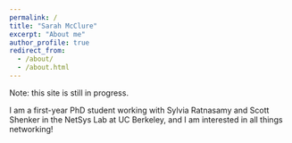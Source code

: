 ```yaml
---
permalink: /
title: "Sarah McClure"
excerpt: "About me"
author_profile: true
redirect_from: 
  - /about/
  - /about.html
---
```

Note: this site is still in progress.

I am a first-year PhD student working with Sylvia Ratnasamy and Scott Shenker in the NetSys Lab at UC Berkeley, and I am interested in all things networking!